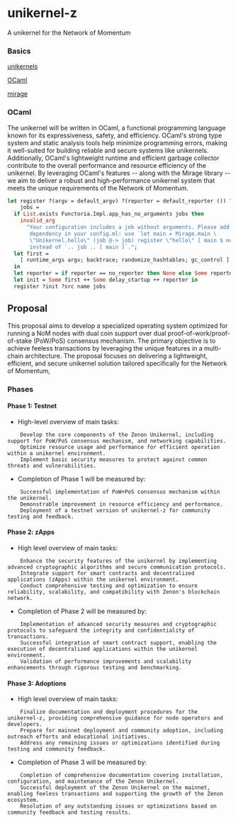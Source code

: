 # unikernel-z
A unikernel for the Network of Momentum

### Basics
[unikernels](https://dl.acm.org/doi/10.1145/2557963.2566628)

[OCaml](https://ocaml.org/)

[mirage](https://mirage.io/docs/overview-of-mirage)

### OCaml

The unikernel will be written in OCaml, a functional programming language known for its expressiveness, safety, and efficiency. OCaml's strong type system and static analysis tools help minimize programming errors, making it well-suited for building reliable and secure systems like unikernels. Additionally, OCaml's lightweight runtime and efficient garbage collector contribute to the overall performance and resource efficiency of the unikernel. By leveraging OCaml's features -- along with the Mirage library -- we aim to deliver a robust and high-performance unikernel system that meets the unique requirements of the Network of Momentum.

```OCaml
let register ?(argv = default_argv) ?(reporter = default_reporter ()) ?src name
    jobs =
  if List.exists Functoria.Impl.app_has_no_arguments jobs then
    invalid_arg
      "Your configuration includes a job without arguments. Please add a \
       dependency in your config.ml: use `let main = Mirage.main \
       \"Unikernel.hello\" (job @-> job) register \"hello\" [ main $ noop ]` \
       instead of `.. job .. [ main ]`.";
  let first =
    [ runtime_args argv; backtrace; randomize_hashtables; gc_control ]
  in
  let reporter = if reporter == no_reporter then None else Some reporter in
  let init = Some first ++ Some delay_startup ++ reporter in
  register ?init ?src name jobs
```

## Proposal
This proposal aims to develop a specialized operating system optimized for running a NoM nodes with dual coin support over dual proof-of-work/proof-of-stake (PoW/PoS) consensus mechanism. The primary objective is to achieve feeless transactions by leveraging the unique features in a multi-chain architecture. The proposal focuses on delivering a lightweight, efficient, and secure unikernel solution tailored specifically for the Network of Momentum,

### Phases 
#### Phase 1: Testnet
- High-level overview of main tasks:
```
    Develop the core components of the Zenon Unikernel, including support for PoW/PoS consensus mechanism, and networking capabilities.
    Optimize resource usage and performance for efficient operation within a unikernel environment.
    Implement basic security measures to protect against common threats and vulnerabilities.
```
- Completion of Phase 1 will be measured by:
```
    Successful implementation of PoW+PoS consensus mechanism within the unikernel.
    Demonstrable improvement in resource efficiency and performance.
    Deployment of a testnet version of unikernel-z for community testing and feedback.
```
#### Phase 2: zApps 
- High level overview of main tasks:
```
    Enhance the security features of the unikernel by implementing advanced cryptographic algorithms and secure communication protocols.
    Integrate support for smart contracts and decentralized applications (zApps) within the unikernel environment.
    Conduct comprehensive testing and optimization to ensure reliability, scalability, and compatibility with Zenon's blockchain network.
```
- Completion of Phase 2 will be measured by:
```
    Implementation of advanced security measures and cryptographic protocols to safeguard the integrity and confidentiality of transactions.
    Successful integration of smart contract support, enabling the execution of decentralized applications within the unikernel environment.
    Validation of performance improvements and scalability enhancements through rigorous testing and benchmarking.
```
#### Phase 3: Adoptions
- High level overview of main tasks:
```
    Finalize documentation and deployment procedures for the unikernel-z, providing comprehensive guidance for node operators and developers.
    Prepare for mainnet deployment and community adoption, including outreach efforts and educational initiatives.
    Address any remaining issues or optimizations identified during testing and community feedback.
```
- Completion of Phase 3 will be measured by:
```
    Completion of comprehensive documentation covering installation, configuration, and maintenance of the Zenon Unikernel.
    Successful deployment of the Zenon Unikernel on the mainnet, enabling feeless transactions and supporting the growth of the Zenon ecosystem.
    Resolution of any outstanding issues or optimizations based on community feedback and testing results.
```
